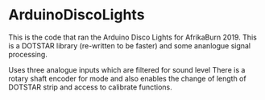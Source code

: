# ArduinoDiscoLights

This is the code that ran the Arduino Disco Lights for AfrikaBurn 2019.
This is a DOTSTAR library (re-written to be faster) and some ananlogue signal processing.

Uses three analogue inputs which are filtered for sound level
There is a rotary shaft encoder for mode and also enables the change of length of DOTSTAR strip and access to calibrate functions.
